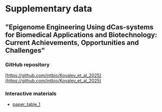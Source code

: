 # Supplementary data
## "Epigenome Engineering Using dCas-systems for Biomedical Applications and Biotechnology: Current Achievements, Opportunities and Challenges"


### GitHub repository
[https://github.com/intbio/Kovalev_et_al_2025](https://github.com/intbio/Kovalev_et_al_2025)

### Interactive materials
- [paper_table_1](paper_table_1)
